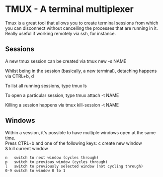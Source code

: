 # TMUX - A terminal multiplexer

Tmux is a great tool that allows you to create terminal sessions from which you can disconnect without cancelling the processes that are running in it. Really useful if working remotely via ssh, for instance.  

## Sessions
A new tmux session can be created via 
    tmux new -s NAME 

Whilst being in the session (basically, a new terminal), detaching happens via
    CTRL+b, d

To list all running sessions, type 
    tmux ls

To open a particular session, type 
    tmux attach -t NAME

Killing a session happens via 
    tmux kill-session -t NAME


## Windows
Within a session, it's possible to have multiple windows open at the same time.  
Press 
    CTRL+b 
and one of the following keys:
    c	create new window  
    &	kill current window  
      
    n	switch to next window (cycles through)  
    p	switch to previous window (cycles through)  
    l	switch to previously selected window (not cycling through)  
    0-9 switch to window 0 to 1  

